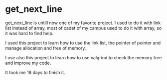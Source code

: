 # get_next_line

get_next_line is untill now one of my favorite project.
I used to do it with link list instead of array, most of cadet of my campus used to do it with array, so it was hard to find help.

I used this project to learn how to use the link list, the pointer of pointer and manage allocation and free of memory.

I use also this project to learn how to use valgrind to check the memory free and improve my code.

It took me 18 days to finish it.
